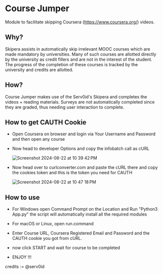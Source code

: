 # Course Jumper
Module to facilitate skipping Coursera (https://www.coursera.org/) videos.

## Why?
Skipera assists in automatically skip irrelevant MOOC courses which are made mandatory by universities. 
Many of such courses are allotted directly by the university as credit fillers and are not in the interest of the student. The progress of the completion of these courses is tracked by the university and credits are allotted.

## How?
Course Jumper makes use of the Serv0id's Skipera and completes the videos + reading materials.
Surveys are not automatically completed since they are graded, thus needing user interaction to complete.

## How to get CAUTH Cookie
* Open Coursera on browser and login via Your Username and Password and then open any course
* Now head to developer Options and copy the infobatch call as cURL
  
  ![Screenshot 2024-08-22 at 10 39 42 PM](https://github.com/user-attachments/assets/0db72927-9566-4794-aba7-6b23b1b6947e)
  
* Now head over to curlconverter.com and paste the cURL there and copy the cookies token and this is the token you need for CAUTH

  ![Screenshot 2024-08-22 at 10 47 18 PM](https://github.com/user-attachments/assets/845cbef1-fb46-413d-9158-7424c1908b80)






## How to use
* For Windows open Command Prompt on the Location and Run "Python3 App.py" the script will automatically install all the required modules
* For macOS or Linux, open run.command
* Enter Course URL, Coursera Registered Email and Password and the CAUTH cookie you got from cURL.
* now click START and wait for course to be completed

* ENJOY !!!


credits := @serv0id
 
